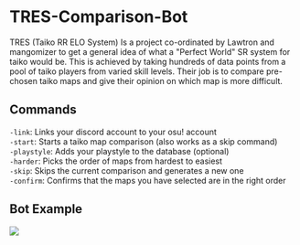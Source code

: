 # TRES-Comparison-Bot
TRES (Taiko RR ELO System) Is a project co-ordinated by Lawtron and mangomizer to get a general idea of what a "Perfect World" SR system for taiko would be. This is achieved by taking hundreds of data points from a pool of taiko players from varied skill levels. Their job is to compare pre-chosen taiko maps and give their opinion on which map is more difficult.

## Commands
`-link`: Links your discord account to your osu! account  
`-start`: Starts a taiko map comparison (also works as a skip command)  
`-playstyle`: Adds your playstyle to the database (optional)  
`-harder`: Picks the order of maps from hardest to easiest  
`-skip`: Skips the current comparison and generates a new one  
`-confirm`: Confirms that the maps you have selected are in the right order  

## Bot Example
![](https://i.imgur.com/NygrhSk.png)
